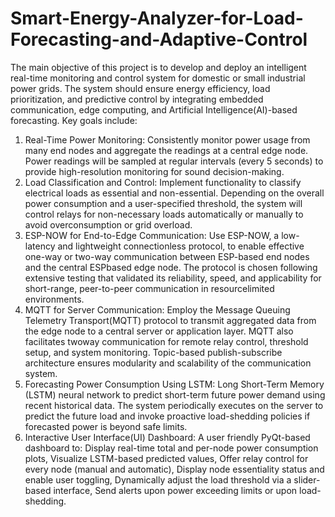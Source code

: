 # Smart-Energy-Analyzer-for-Load-Forecasting-and-Adaptive-Control

The main objective of this project is to develop and deploy an intelligent real-time monitoring
and control system for domestic or small industrial power grids. The system should ensure
energy efficiency, load prioritization, and predictive control by integrating embedded
communication, edge computing, and Artificial Intelligence(AI)-based forecasting.
Key goals include:
1. Real-Time Power Monitoring:
Consistently monitor power usage from many end nodes and aggregate the readings at a
central edge node. Power readings will be sampled at regular intervals (every 5 seconds) to
provide high-resolution monitoring for sound decision-making.
2. Load Classification and Control:
Implement functionality to classify electrical loads as essential and non-essential.
Depending on the overall power consumption and a user-specified threshold, the system will
control relays for non-necessary loads automatically or manually to avoid overconsumption
or grid overload.
3. ESP-NOW for End-to-Edge Communication:
Use ESP-NOW, a low-latency and lightweight connectionless protocol, to enable effective
one-way or two-way communication between ESP-based end nodes and the central ESPbased edge node. The protocol is chosen following extensive testing that validated its
reliability, speed, and applicability for short-range, peer-to-peer communication in resourcelimited environments.
4. MQTT for Server Communication:
Employ the Message Queuing Telemetry Transport(MQTT) protocol to transmit aggregated
data from the edge node to a central server or application layer. MQTT also facilitates twoway communication for remote relay control, threshold setup, and system monitoring.
Topic-based publish-subscribe architecture ensures modularity and scalability of the
communication system.
5. Forecasting Power Consumption Using LSTM:
Long Short-Term Memory (LSTM) neural network to predict short-term future power
demand using recent historical data. The system periodically executes on the server to
predict the future load and invoke proactive load-shedding policies if forecasted power is
beyond safe limits.
6. Interactive User Interface(UI) Dashboard:
A user friendly PyQt-based dashboard to: Display real-time total and per-node power
consumption plots, Visualize LSTM-based predicted values, Offer relay control for every
node (manual and automatic), Display node essentiality status and enable user toggling,
Dynamically adjust the load threshold via a slider-based interface, Send alerts upon power
exceeding limits or upon load-shedding.
